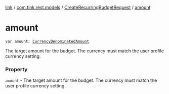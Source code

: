 [link](../../index.md) / [com.tink.rest.models](../index.md) / [CreateRecurringBudgetRequest](index.md) / [amount](./amount.md)

# amount

`var amount: `[`CurrencyDenominatedAmount`](../-currency-denominated-amount/index.md)

The target amount for the budget. The currency must match the user profile currency setting.

### Property

`amount` - The target amount for the budget. The currency must match the user profile currency setting.